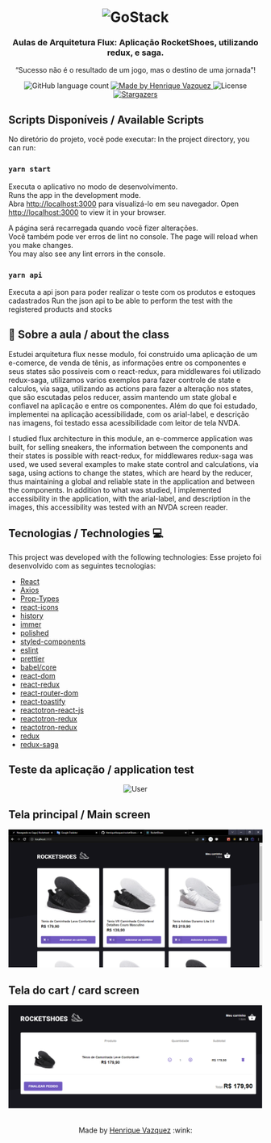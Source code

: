<h1 align="center">
    <img alt="GoStack" src="https://rocketseat-cdn.s3-sa-east-1.amazonaws.com/bootcamp-header.png" width="200px" />
</h1>

<h3 align="center">
  Aulas de Arquitetura Flux: Aplicação RocketShoes, utilizando redux, e saga.
</h3>

<p align="center">“Sucesso não é o resultado de um jogo, mas o destino de uma jornada”!</blockquote>

<p align="center">
  <img alt="GitHub language count" src="https://img.shields.io/github/languages/count/HenriqueVazquez/rocketShoes?color=%2304D361">

  <a href="https://www.linkedin.com/in/henrique-vazquez-11905ab6">
    <img alt="Made by Henrique Vazquez" src="https://img.shields.io/badge/made%20by-HenriqueVazquez-%2304D361">
  </a>

  <img alt="License" src="https://img.shields.io/badge/license-MIT-%2304D361">

  <a href="https://github.com/HenriqueVazquez/rocketShoes/stargazers">
    <img alt="Stargazers" src="https://img.shields.io/github/stars/HenriqueVazquez/rocketShoes?style=social">
  </a>
</p>


## Scripts Disponíveis / Available Scripts 

No diretório do projeto, você pode executar:
In the project directory, you can run:


### `yarn start`

Executa o aplicativo no modo de desenvolvimento.\
Runs the app in the development mode.\
Abra [http://localhost:3000](http://localhost:3000) para visualizá-lo em seu navegador.
Open [http://localhost:3000](http://localhost:3000) to view it in your browser.

A página será recarregada quando você fizer alterações.\
Você também pode ver erros de lint no console.
The page will reload when you make changes.\
You may also see any lint errors in the console.

### `yarn api`

Executa a api json para poder realizar o teste com os produtos e estoques cadastrados
Run the json api to be able to perform the test with the registered products and stocks


## :rocket: Sobre a aula / about the class

Estudei arquitetura flux nesse modulo, foi construido uma aplicação de um e-comerce, de venda de tênis, as informações entre os componentes e seus states são possiveis com o react-redux, para middlewares foi utilizado redux-saga, utilizamos varios exemplos para fazer controle de state e calculos, via saga, utilizando as actions para fazer a alteração nos states, que são escutadas pelos reducer, assim mantendo um state global e confiavel na aplicação e entre os componentes. Além do que foi estudado, implementei na aplicação acessibilidade, com os arial-label, e descrição nas imagens, foi testado essa acessibilidade com leitor de tela NVDA.

I studied flux architecture in this module, an e-commerce application was built, for selling sneakers, the information between the components and their states is possible with react-redux, for middlewares redux-saga was used, we used several examples to make state control and calculations, via saga, using actions to change the states, which are heard by the reducer, thus maintaining a global and reliable state in the application and between the components. In addition to what was studied, I implemented accessibility in the application, with the arial-label, and description in the images, this accessibility was tested with an NVDA screen reader.

 ## Tecnologias / Technologies 💻

This project was developed with the following technologies:
Esse projeto foi desenvolvido com as seguintes tecnologias:

- [React](https://pt-br.reactjs.org/)
- [Axios](https://axios-http.com/)
- [Prop-Types](https://github.com/facebook/prop-types)
- [react-icons](https://react-icons.github.io/react-icons/)
- [history](https://github.com/remix-run/history/tree/dev/docs)
- [immer](https://github.com/immerjs/immer)
- [polished](https://polished.js.org/)
- [styled-components](https://styled-components.com/)
- [eslint](https://eslint.org/)
- [prettier](https://eslint.org/)
- [babel/core](https://github.com/babel/babel)
- [react-dom](https://pt-br.reactjs.org/docs/react-dom.html)
- [react-redux](https://react-redux.js.org/)
- [react-router-dom](https://github.com/remix-run/react-router)
- [react-toastify](https://fkhadra.github.io/react-toastify/introduction)
- [reactotron-react-js](https://github.com/infinitered/reactotron)
- [reactotron-redux](https://github.com/infinitered/reactotron)
- [reactotron-redux](https://github.com/infinitered/reactotron/blob/master/docs/plugin-redux-saga.md)
- [redux](https://react-redux.js.org/)
- [redux-saga](https://redux-saga.js.org/)


## Teste da aplicação / application test
<div align="center">
<img alt="User" src="https://github.com/HenriqueVazquez/rocketShoes/blob/main/src/screenShot/TesteAplicacao.gif">
  </div>


## Tela principal / Main screen
<div align="center">
<img alt="Main" src="https://github.com/HenriqueVazquez/rocketShoes/blob/main/src/screenShot/Main.png">
</div>

## Tela do cart / card screen
<div align="center">
<img alt="Cart" src="https://github.com/HenriqueVazquez/rocketShoes/blob/main/src/screenShot/Cart.png">
  </div>
  
  
  
  <br>
  
  <p align="center">
Made by <a href="https://www.linkedin.com/in/henrique-vazquez-11905ab6" target="_blank"> Henrique Vazquez</a> :wink:
  </p>
